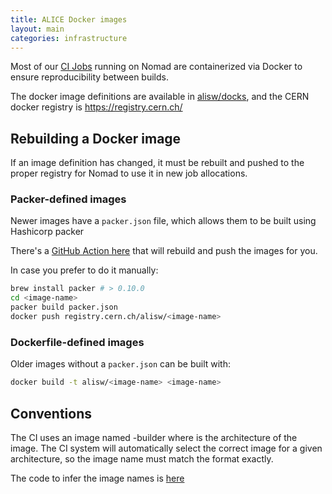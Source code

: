```yaml
---
title: ALICE Docker images
layout: main
categories: infrastructure
---
```


Most of our [CI Jobs][ci-jobs] running on Nomad are containerized via Docker to
ensure reproducibility between builds.

The docker image definitions are available in
[alisw/docks](https://github.com/alisw/docks), and the CERN docker registry is
<https://registry.cern.ch/>


## Rebuilding a Docker image

If an image definition has changed, it must be rebuilt and pushed to the proper
registry for Nomad to use it in new job allocations.


### Packer-defined images

Newer images have a ``packer.json`` file, which allows them to be built using
Hashicorp packer

There's a [GitHub Action
here](https://github.com/alisw/docks/actions/workflows/push-docker-image.yml)
that will rebuild and push the images for you.

In case you prefer to do it manually:

```bash
brew install packer # > 0.10.0
cd <image-name>
packer build packer.json
docker push registry.cern.ch/alisw/<image-name>
```

### Dockerfile-defined images

Older images without a `packer.json` can be built with:

```bash
docker build -t alisw/<image-name> <image-name>
```


## Conventions

The CI uses an image named <arch>-builder where <arch> is the architecture of the
image. The CI system will automatically select the correct image for a given
architecture, so the image name must match the format exactly.

The code to infer the image names is
[here](https://github.com/alisw/ci-jobs/blob/master/ci/ci.nomad)

[ci-jobs]: https://github.com/alisw/ci-jobs
[packer]: https://www.packer.io/
